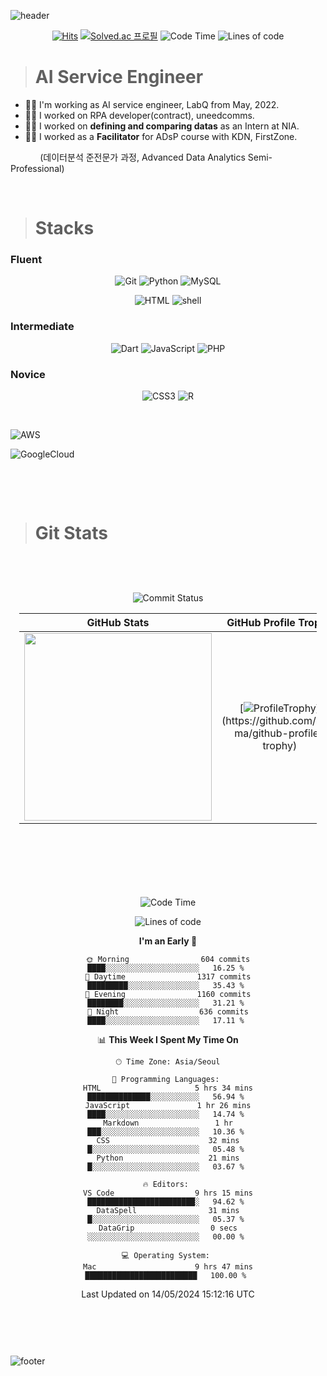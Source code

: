 ![header](https://capsule-render.vercel.app/api?type=waving&color=timeGradient&height=250&section=header&text=Ashbee%20Kim&fontSize=70&fontAlign=75&fontAlignY=45&desc=Codes,%20Docs,%20and%20Papers&descSize=20&descAlign=84&descAlignY=60)

<div align=center>
	
  [![Hits](https://hits.seeyoufarm.com/api/count/incr/badge.svg?url=https%3A%2F%2Fgithub.com%2FAshbeeKim)](https://hits.seeyoufarm.com) 
  [![Solved.ac 프로필](http://mazassumnida.wtf/api/mini/generate_badge?boj=ashbeekim)](https://solved.ac/ashbeekim)
  ![Code Time](http://img.shields.io/badge/Code%20Time-1%2C060%20hrs%2013%20mins-blue)
  ![Lines of code](https://img.shields.io/badge/From%20Hello%20World%20I%27ve%20Written-9.9%20million%20lines%20of%20code-blue)

</div>

[//]: <> (대회 끝내고, script 공부하면서 capsule-render 참고한 방식으로 원하는 규격으로 재생성하기)

> # AI Service Engineer
* :woman_office_worker: I'm working as AI service engineer, LabQ from May, 2022.
* :woman_office_worker: I worked on RPA developer(contract), uneedcomms.
* :woman_office_worker: I worked on **defining and comparing datas** as an Intern at NIA.
* :woman_teacher: I worked as a **Facilitator** for ADsP course with KDN, FirstZone.
<p>&nbsp &nbsp &nbsp &nbsp &nbsp &nbsp (데이터분석 준전문가 과정, Advanced Data Analytics Semi-Professional)</p><br>

<!--
* :file_cabinet: [Projects](./Docs/projects.md)
* :clipboard: [Education](./Docs/education.md)
-->

> # Stacks
[//]: <> (스킬셋)
### Fluent
  <div align="center">

  ![Git](https://img.shields.io/badge/git-%20GitHub%20%7C%20GitLab%20-3e1166.svg?&style=flat&logo=git&labelColor=000000&cacheSeconds=3600$logoWidth=80)
  ![Python](https://img.shields.io/badge/Python-v3.7%20above-blue.svg?&style=flat&logo=Python&logoColor=white&labelColor=abcdef&cacheSeconds=3600$logoWidth=60)
  ![MySQL](https://img.shields.io/badge/MySQL-%20MySQL%20%7C%20CloudSQL%20-4479A1.svg?&style=flat&logo=MySQL&labelColor=ffffff&cacheSeconds=3600$logoWidth=80)

  ![HTML](https://img.shields.io/badge/HTML5-jinja2%20%7C%20HTML-E34F26.svg?&style=flat&logo=HTML5&logoColor=white&labelColor=F99A66&cacheSeconds=3600$logoWidth=40)
  ![shell](https://img.shields.io/badge/shell-%20zsh%20%7C%20bash-999999.svg?&style=flat&logo=iTerm2&logoColor=white&labelColor=000000&cacheSeconds=3600$logoWidth=80)

  </div>

### Intermediate
  <div align="center">

  ![Dart](https://img.shields.io/badge/Dart-Flutter-02569B.svg?&style=flat&logo=dart&logoColor=white&labelColor=0175C2&cacheSeconds=3600$logoWidth=50)
  ![JavaScript](https://img.shields.io/badge/JavaScript-jQuery%20%7C%20BootStrap-lightyellow.svg?&style=flat&logo=javascript&logoColor=white&labelColor=F7DF1E&cacheSeconds=3600$logoWidth=50)
  ![PHP](https://img.shields.io/badge/PHP-6C78AF.svg?&style=flat&logo=php&logoColor=white&labelColor=777BB4&cacheSeconds=3600$logoWidth=50)

  </div>

### Novice
  <div align="center">

  ![CSS3](https://img.shields.io/badge/%20CSS3%20-Bootstrap-lightblue.svg?&style=flat&logo=css3&logoColor=white&labelColor=1572B6&cacheSeconds=3600$logoWidth=50)
  ![R](https://img.shields.io/badge/%20%20R%20%20-rpy2%20%7C%20Google%20Colab%20%7C%20r-3757bf.svg?&style=flat&logo=R&labelColor=9E9E99&cacheSeconds=3600$logoWidth=50)

  </div>
</br>

  ![AWS](https://img.shields.io/badge/AWS-EC2%20%7C%20RDS%20%7C%20etc%2E-FF9900.svg?&style=flat&logo=amazonaws&logoColor=white&labelColor=orange&cacheSeconds=3600$logoWidth=70)

  ![GoogleCloud](https://img.shields.io/badge/GCP%28GCE%29-Cloud%20Shell%20%7C%20Cloud%20Storage%20%7C%20BigQuery%20%7C%20etc%2E-0C9D58.svg?&style=flat&logo=GoogleCloud&logoColor=white&labelColor=4285F4&cacheSeconds=3600$logoWidth=70)

</br>

[comment]: <> (척도의 기준을 잡기 애매한 GCP는 논외로 하고, Fluent, Intermediate, Novice는 사용 빈도 혹은 삽질에 걸리는 시간을 기준으로 정리함.)
</br>

> # Git Stats
[comment]: <> (GitHub README STATS and Profile Trophy 시작 지점)
</br>
<div align="center" style="padding:1em;">

  ![Commit Status](https://github-readme-streak-stats.herokuapp.com?user=AshbeeKim&theme=blueberry_duo)

[//]: <> (https://github.com/ashbeekim/github-readme-stats)
[//]: <> (https://github-readme-stats.vercel.app/api/wakatime?username=ashbeekim)

| GitHub Stats | GitHub Profile Trophy |
|:------------:|:---------------------:|
| <a align="center" href="https://github.com/anuraghazra/github-readme-stats"><img width="300px" src="https://github-readme-stats.vercel.app/api?username=ashbeekim&show_icons=true&theme=buefy"/></a>  | [![ProfileTrophy](https://github-profile-trophy.vercel.app/?username=ashbeekim&theme=oldie&rank=-C,-?)](https://github.com/ryo-ma/github-profile-trophy) |

</div>

[comment]: <> (GitHub Profile Trophy 종료 지점)
</br>


[comment]: <> (wakatime 시작 부분)

<div align="center" width="80%" style="padding:2em;">

<!--START_SECTION:waka-->
![Code Time](http://img.shields.io/badge/Code%20Time-2%2C616%20hrs%2011%20mins-blue)

![Lines of code](https://img.shields.io/badge/From%20Hello%20World%20I%27ve%20Written-12.7%20million%20lines%20of%20code-blue)

**I'm an Early 🐤** 

```text
🌞 Morning                604 commits         ████░░░░░░░░░░░░░░░░░░░░░   16.25 % 
🌆 Daytime                1317 commits        █████████░░░░░░░░░░░░░░░░   35.43 % 
🌃 Evening                1160 commits        ████████░░░░░░░░░░░░░░░░░   31.21 % 
🌙 Night                  636 commits         ████░░░░░░░░░░░░░░░░░░░░░   17.11 % 
```


📊 **This Week I Spent My Time On** 

```text
🕑︎ Time Zone: Asia/Seoul

💬 Programming Languages: 
HTML                     5 hrs 34 mins       ██████████████░░░░░░░░░░░   56.94 % 
JavaScript               1 hr 26 mins        ████░░░░░░░░░░░░░░░░░░░░░   14.74 % 
Markdown                 1 hr                ███░░░░░░░░░░░░░░░░░░░░░░   10.36 % 
CSS                      32 mins             █░░░░░░░░░░░░░░░░░░░░░░░░   05.48 % 
Python                   21 mins             █░░░░░░░░░░░░░░░░░░░░░░░░   03.67 % 

🔥 Editors: 
VS Code                  9 hrs 15 mins       ████████████████████████░   94.62 % 
DataSpell                31 mins             █░░░░░░░░░░░░░░░░░░░░░░░░   05.37 % 
DataGrip                 0 secs              ░░░░░░░░░░░░░░░░░░░░░░░░░   00.00 % 

💻 Operating System: 
Mac                      9 hrs 47 mins       █████████████████████████   100.00 % 
```


 Last Updated on 14/05/2024 15:12:16 UTC
<!--END_SECTION:waka-->
</div>
</br></br>

[comment]: <> (wakatime 종료 지점)

<!--
<h2 align="center">🛤️RoadMap</h2>
<ol><big><b>Step1.</b> Data Analyst</big></ol>
<ol><small></small></ol>
<ol><big><b>Step2.</b> Full Stack Developer</big></ol>
<ol><small><i>---------- in progress ----------</i></small></ol>
<!--<ol><big><b>Step3.</b> Data Scientist</big></ol>
[//]: <> (data analyst의 경우, Fundamentals, Statistics, Programming, Machine Learning, Text Mining/NLP, Visualization, Big Data, Data Ingestion, Data Munging, Toolbox에 대한 내용을 이해해야 함)
[//]: <> (full-stack은 PM, Design, Back-End, Front-End, Mobile, Databases, DevOps, Version Control 등을 다 할 수 있어야 함)
[//]: <> (data scientist는 보다 깊은 이해가 필요함_괜히 10년 경력자를 찾는게 아닌 듯_Math, Dev, Domain 삼위일체의 경지)

3d model of GitHub contribution graph
https://skyline.github.com/
-->

![footer](https://capsule-render.vercel.app/api?type=waving&color=timeGradient&height=250&section=footer&text=Thank%20You&fontSize=90&fontAlignY=70)
